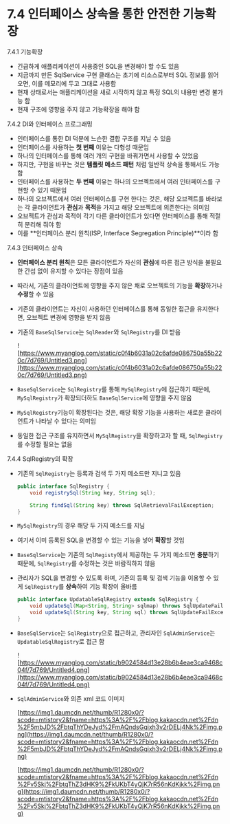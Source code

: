 # 7.4 인터페이스 상속을 통한 안전한 기능확장

7.4.1 기능확장

- 긴급하게 애플리케이션이 사용중인 SQL을 변경해야 할 수도 있음
- 지금까지 만든 SqlService 구현 클래스는 초기에 리소스로부터 SQL 정보를 읽어오면, 이를 메모리에 두고 그대로 사용함
- 현재 상태로서는 애플리케이션을 새로 시작하지 않고 특정 SQL의 내용만 변경 불가능 함
- 현재 구조에 영향을 주지 않고 기능확장을 해야 함

7.4.2 DI와 인터페이스 프로그래밍

- 인터페이스를 통한 DI 덕분에 느슨한 결합 구조를 지닐 수 있음
- 인터페이스를 사용하는 **첫 번째** 이유는 다형성 때문임
- 하나의 인터페이스를 통해 여러 개의 구현을 바꿔가면서 사용할 수 있었음
- 하지만, 구현을 바꾸는 것은 **템플릿 메소드 패턴** 처럼 일반적 상속을 통해서도 가능함
- 인터페이스를 사용하는 **두 번째** 이유는 하나의 오브젝트에서 여러 인터페이스를 구현할 수 있기 때문임
- 하나의 오브젝트에서 여러 인터페이스를 구현 한다는 것은, 해당 오브젝트를 바라보는 각 클라이언트가 **관심**과 **목적**을 가지고 해당 오브젝트에 의존한다는 의미임
- 오브젝트가 관심과 목적이 각기 다른 클라이언트가 있다면 인터페이스를 통해 적절히 분리해 줘야 함
- 이를 **인터페이스 분리 원칙(ISP, Interface Segregation Principle)**이라 함

7.4.3 인터페이스 상속

- **인터페이스 분리 원칙**은 모든 클라이언트가 자신의 **관심**에 따른 접근 방식을 불필요한 간섭 없이 유지할 수 있다는 장점이 있음
- 따라서, 기존의 클라이언트에 영향을 주지 않은 채로 오브젝트의 기능을 **확장**하거나 **수정**할 수 있음
- 기존의 클라이언트는 자신이 사용하던 인터페이스를 통해 동일한 접근을 유지한다면, 오브젝트 변경에 영향을 받지 않음
- 기존의 `BaseSqlService`는 `SqlReader`와 `SqlRegistry`를 DI 받음
    
    ![https://www.myanglog.com/static/c0f4b6031a02c6afde086750a55b220c/7d769/Untitled3.png](https://www.myanglog.com/static/c0f4b6031a02c6afde086750a55b220c/7d769/Untitled3.png)
    
- `BaseSqlService`는 `SqlRegistry`를 통해 `MySqlRegistry`에 접근하기 때문에, `MySqlRegistry`가 확장되더하도 `BaseSqlService`에 영향을 주지 않음
- `MySqlRegistry`기능이 확장된다는 것은, 해당 확장 기능을 사용하는 새로운 클라이언트가 나타날 수 있다는 의미임
- 동일한 접근 구조를 유지하면서 `MySqlRegistry`을 확장하고자 할 때, `SqlRegistry`를 수정할 필요는 없음

7.4.4 SqlRegistry의 확장

- 기존의 `SqlRegistry`는 등록과 검색 두 가지 메소드만 지니고 있음
    
    ```java
    public interface SqlRegistry {
        void registrySql(String key, String sql);
    
        String findSql(String key) throws SqlRetrievalFailException;
    }
    ```
    
- `MySqlRegistry`의 경우 해당 두 가지 메소드를 지님
- 여기서 이미 등록된 SQL을 변경할 수 있는 기능을 넣어 **확장**할 것임
- `BaseSqlService`는 기존의 `SqlRegisty`에서 제공하는 두 가지 메소드면 **충분**하기 때문에, `SqlRegistry`를 수정하는 것은 바람직하지 않음
- 관리자가 SQL을 변경할 수 있도록 하며, 기존의 등록 및 검색 기능을 이용할 수 있게 `SqlRegistry`를 **상속**하여 기능 확장이 올바름
    
    ```java
    public interface UpdatableSqlRegistry extends SqlRegistry {
        void updateSql(Map<String, String> sqlmap) throws SqlUpdateFailException;
        void updateSql(String key, String sql) throws SqlUpdateFailException;
    }
    ```
    
- `BaseSqlService`는 `SqlRegistry`으로 접근하고, 관리자인 `SqlAdminService`는 `UpdatableSqlRegistry`로 접근 함
    
    ![https://www.myanglog.com/static/b9024584d13e28b6b4eae3ca9468c04f/7d769/Untitled4.png](https://www.myanglog.com/static/b9024584d13e28b6b4eae3ca9468c04f/7d769/Untitled4.png)
    
- `SqlAdminService`와 의존 xml 코드 이미지
    
    [https://img1.daumcdn.net/thumb/R1280x0/?scode=mtistory2&fname=https%3A%2F%2Fblog.kakaocdn.net%2Fdn%2F5mbJD%2FbtqThYDeJyd%2FmAQndsGqixh3v2rDELj4Nk%2Fimg.png](https://img1.daumcdn.net/thumb/R1280x0/?scode=mtistory2&fname=https%3A%2F%2Fblog.kakaocdn.net%2Fdn%2F5mbJD%2FbtqThYDeJyd%2FmAQndsGqixh3v2rDELj4Nk%2Fimg.png)
    
    [https://img1.daumcdn.net/thumb/R1280x0/?scode=mtistory2&fname=https%3A%2F%2Fblog.kakaocdn.net%2Fdn%2Fv5Skj%2FbtqThZ3dHK9%2FkUKbT4yQjK7rR56nKdKjkk%2Fimg.png](https://img1.daumcdn.net/thumb/R1280x0/?scode=mtistory2&fname=https%3A%2F%2Fblog.kakaocdn.net%2Fdn%2Fv5Skj%2FbtqThZ3dHK9%2FkUKbT4yQjK7rR56nKdKjkk%2Fimg.png)